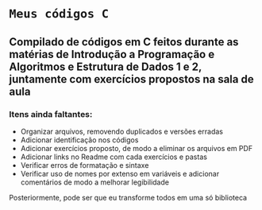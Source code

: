 # `Meus códigos C`

## Compilado de códigos em C feitos durante as matérias de Introdução a Programação e Algoritmos e Estrutura de Dados 1 e 2, juntamente com exercícios propostos na sala de aula

### Itens ainda faltantes:

+ Organizar arquivos, removendo duplicados e versões erradas
+ Adicionar identificação nos códigos
+ Adicionar exercícios proposto, de modo a eliminar os arquivos em PDF
+ Adicionar links no Readme com cada exercícios e pastas
+ Verificar erros de formatação e sintaxe
+ Verificar uso de nomes por extenso em variáveis e adicionar comentários de modo a melhorar legibilidade

Posteriormente, pode ser que eu transforme todos em uma só biblioteca

